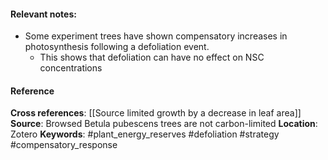 #### **Relevant notes**:
- Some experiment trees have shown compensatory increases in photosynthesis following a  defoliation event.
	- This shows that defoliation can have no effect on NSC concentrations

#### Reference
**Cross references**: [[Source limited growth by a decrease in leaf area]]
**Source**: Browsed Betula pubescens trees are not carbon-limited
**Location**: Zotero
**Keywords**: #plant_energy_reserves #defoliation #strategy #compensatory_response

